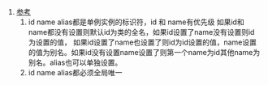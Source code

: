 1. [参考](https://blog.csdn.net/aitangyong/article/details/50629525)    
    1. id name alias都是单例实例的标识符，id 和 name有优先级 如果id和name都没有设置则默认id为类的全名，如果id设置了name没有设置则id为设置的值，
如果id设置了name也设置了则id为id设置的值，name设置的值为别名。如果id没有设置name设置了则第一个name为id其他name为别名。alias也可以单独设置。
    2. id name alias都必须全局唯一
